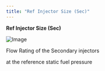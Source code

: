 ```yaml
---
title: "Ref Injector Size (Sec)"
---
```


**Ref Injector Size (Sec)**


![Image](</lib/Z Axis20.jpg>)


Flow Rating of the Secondary injectors

at the reference static fuel pressure

